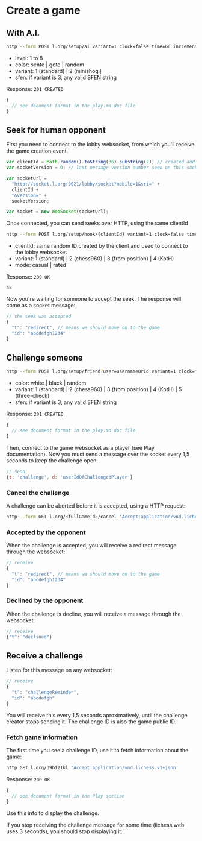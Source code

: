 # Create a game

## With A.I.

```sh
http --form POST l.org/setup/ai variant=1 clock=false time=60 increment=60 level=3 color=random 'Accept:application/vnd.lishogi.v1+json'
```

- level: 1 to 8
- color: sente | gote | random
- variant: 1 (standard) | 2 (minishogi)
- sfen: if variant is 3, any valid SFEN string

Response: `201 CREATED`

```javascript
{
  // see document format in the play.md doc file
}
```

## Seek for human opponent

First you need to connect to the lobby websocket, from which you'll receive the game creation event.

```javascript
var clientId = Math.random().toString(36).substring(2); // created and stored by the client
var socketVersion = 0; // last message version number seen on this socket. Starts at zero.

var socketUrl =
  "http://socket.l.org:9021/lobby/socket?mobile=1&sri=" +
  clientId +
  "&version=" +
  socketVersion;

var socket = new WebSocket(socketUrl);
```

Once connected, you can send seeks over HTTP, using the same clientId

```sh
http --form POST l.org/setup/hook/{clientId} variant=1 clock=false time=60 increment=60 mode=casual 'Accept:application/vnd.lichess.v1+json'
```

- clientId: same random ID created by the client and used to connect to the lobby websocket
- variant: 1 (standard) | 2 (chess960) | 3 (from position) | 4 (KotH)
- mode: casual | rated

Response: `200 OK`

```
ok
```

Now you're waiting for someone to accept the seek. The response will come as a socket message:

```javascript
// the seek was accepted
{
  "t": "redirect", // means we should move on to the game
  "id": "abcdefgh1234"
}
```

## Challenge someone

```sh
http --form POST l.org/setup/friend?user=usernameOrId variant=1 clock=false time=60 increment=60 color=random 'Accept:application/vnd.lichess.v1+json'
```

- color: white | black | random
- variant: 1 (standard) | 2 (chess960) | 3 (from position) | 4 (KotH) | 5 (three-check)
- sfen: if variant is 3, any valid SFEN string

Response: `201 CREATED`

```javascript
{
  // see document format in the play.md doc file
}
```

Then, connect to the game websocket as a player (see Play documentation).
Now you must send a message over the socket every 1,5 seconds to keep the challenge open:

```javascript
// send
{t: 'challenge', d: 'userIdOfChallengedPlayer'}
```

### Cancel the challenge

A challenge can be aborted before it is accepted, using a HTTP request:

```sh
http --form GET l.org/<fullGameId>/cancel 'Accept:application/vnd.lichess.v1+json'
```

### Accepted by the opponent

When the challenge is accepted, you will receive a redirect message through the websocket:

```javascript
// receive
{
  "t": "redirect", // means we should move on to the game
  "id": "abcdefgh1234"
}
```

### Declined by the opponent

When the challenge is decline, you will receive a message through the websocket:

```javascript
// receive
{"t": "declined"}
```

## Receive a challenge

Listen for this message on any websocket:

```javascript
// receive
{
  "t": "challengeReminder",
  "id": "abcdefgh"
}
```

You will receive this every 1,5 seconds aproximatively, until the challenge creator stops sending it.
The challenge ID is also the game public ID.

### Fetch game information

The first time you see a challenge ID, use it to fetch information about the game:

```sh
http GET l.org/39b12Ikl 'Accept:application/vnd.lichess.v1+json'
```

Response: `200 OK`

```javascript
{
  // see document format in the Play section
}
```

Use this info to display the challenge.

If you stop receiving the challenge message for some time (lichess web uses 3 seconds),
you should stop displaying it.
